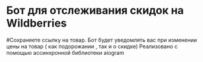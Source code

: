 # Бот для отслеживания скидок на Wildberries
#Сохраняете ссылку на товар.
Бот будет уведомлять вас при изменении цены на товар ( как подорожании , так и о скидке)
Реализовано с помощью ассинхронной библиотеки aiogram
